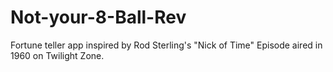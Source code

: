 # Not-your-8-Ball-Rev

Fortune teller app inspired by Rod Sterling's "Nick of Time" Episode aired in 1960 on Twilight Zone.  
